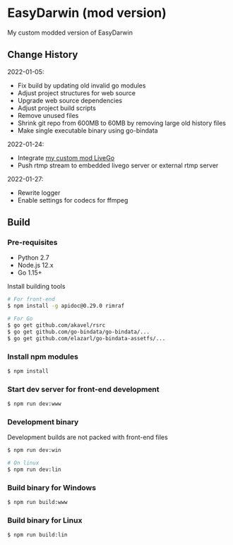 # EasyDarwin (mod version)

My custom modded version of EasyDarwin

## Change History

2022-01-05:

- Fix build by updating old invalid go modules
- Adjust project structures for web source
- Upgrade web source dependencies
- Adjust project build scripts
- Remove unused files
- Shrink git repo from 600MB to 60MB by removing large old history files
- Make single executable binary using go-bindata

2022-01-24:

- Integrate [my custom mod LiveGo](https://github.com/yusiwen/livego)
- Push rtmp stream to embedded livego server or external rtmp server

2022-01-27:

- Rewrite logger
- Enable settings for codecs for ffmpeg

## Build

### Pre-requisites

- Python 2.7
- Node.js 12.x
- Go 1.15+

Install building tools

```bash
# For front-end
$ npm install -g apidoc@0.29.0 rimraf

# For Go
$ go get github.com/akavel/rsrc
$ go get github.com/go-bindata/go-bindata/...
$ go get github.com/elazarl/go-bindata-assetfs/...
```

### Install npm modules

```bash
$ npm install
```

### Start dev server for front-end development

```bash
$ npm run dev:www
```

### Development binary

Development builds are not packed with front-end files

```bash
$ npm run dev:win

# On linux
$ npm run dev:lin
```

### Build binary for Windows

```bash
$ npm run build:www
```

### Build binary for Linux

```bash
$ npm run build:lin
```
